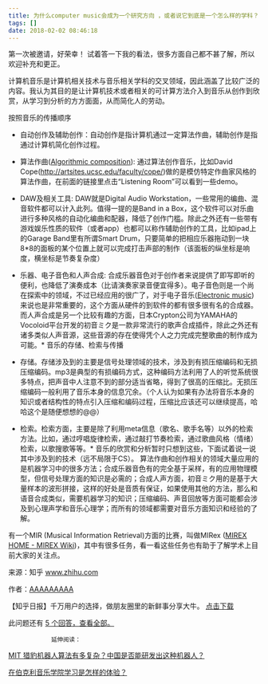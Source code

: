 ```yaml
---
title: 为什么computer music会成为一个研究方向 ，或者说它到底是一个怎么样的学科？
tags: []
date: 2018-02-02 08:46:18
---
```


第一次被邀请，好荣幸！
试着答一下我的看法，很多方面自己都不甚了解，所以欢迎补充和更正。

计算机音乐是计算机相关技术与音乐相关学科的交叉领域，因此涵盖了比较广泛的内容。我认为其目的是让计算机技术或者相关的可计算方法介入到音乐从创作到欣赏，从学习到分析的方方面面，从而简化人的劳动。

按照音乐的传播顺序

*   自动创作及辅助创作：自动创作是指计算机通过一定算法作曲，辅助创作是指通过计算机简化创作过程。

*   算法作曲([Algorithmic composition](//link.zhihu.com/?target=http%3A//en.wikipedia.org/wiki/Algorithmic_composition)): 通过算法创作音乐，比如David Cope([<span class="invisible">http://</span><span class="visible">artsites.ucsc.edu/facul</span><span class="invisible">ty/cope/</span><span class="ellipsis"></span>](//link.zhihu.com/?target=http%3A//artsites.ucsc.edu/faculty/cope/))做的是模仿特定作曲家风格的算法作曲，在前面的链接里点击“Listening Room”可以看到一些demo。
*   DAW及相关工具: DAW就是Digital Audio Workstation，一些常用的编曲、混音软件都可以计入此列。值得一提的是Band in a Box，这个软件可以对乐曲进行多种风格的自动化编曲和配器，降低了创作门槛。除此之外还有一些带有游戏娱乐性质的软件（或者app）也都可以称作辅助创作的工具，比如ipad上的Garage Band里有所谓Smart Drum，只要简单的把相应乐器拖动到一块8*8的面板的某个位置上就可以完成打击声部的制作（该面板的纵坐标是响度，横坐标是节奏复杂度）
*   乐器、电子音色和人声合成: 合成乐器音色对于创作者来说提供了即写即听的便利，也降低了演奏成本（比请演奏家录音便宜得多）。电子音色则是一个尚在探索中的领域，不过已经应用的很广了，对于电子音乐([Electronic music](//link.zhihu.com/?target=http%3A//en.wikipedia.org/wiki/Electronic_music))来说也是非常重要的，这个方面从硬件的到软件的都有很多很有名的合成器。而人声合成是另一个比较有趣的方面，日本Crypton公司为YAMAHA的Vocoloid平台开发的初音ミク是一款非常流行的歌声合成插件，除此之外还有诸多类似人声音源，这些音源的存在使得凭个人之力完成完整歌曲的制作成为可能。*   音乐的存储、检索与传播

*   存储。存储涉及到的主要是信号处理领域的技术，涉及到有损压缩编码和无损压缩编码。mp3是典型的有损编码方式，这种编码方法利用了人的听觉系统很多特点，把声音中人注意不到的部分适当省略，得到了很高的压缩比。无损压缩编码一般利用了音乐本身的信息冗余。（个人认为如果有办法将音乐本身的知识或者结构性的特点引入压缩和编码过程，压缩比应该还可以继续提高，哈哈这个是随便想想的@@）
*   检索。检索方面，主要是除了利用meta信息（歌名、歌手名等）以外的检索方法。比如，通过哼唱旋律检索，通过敲打节奏检索，通过歌曲风格（情绪）检索，以歌搜歌等等。*   音乐的欣赏和分析暂时只想到这些，下面试着说一说其中涉及到的技术（远不局限于CS）。
算法作曲和创作相关的领域大量应用的是机器学习中的很多方法；合成乐器音色有的完全基于采样，有的应用物理模型，但信号处理方面的知识是必需的；合成人声方面，初音ミク用的是基于大量样本的波形拼接，这样的好处是音质有保证，如果使用其他的方法，那么和语音合成类似，需要机器学习的知识；压缩编码、声音回放等方面可能都会涉及到心理声学和音乐心理学；而所有的领域都需要对音乐方面知识和经验的了解。

有一个MIR (Musical Information Retrieval)方面的比赛，叫做MIRex ([MIREX HOME - MIREX Wiki](//link.zhihu.com/?target=http%3A//www.music-ir.org/mirex/wiki/MIREX_HOME))，其中有很多任务，看一看这些任务也有助于了解学术上目前大家的关注点。

来源：知乎 www.zhihu.com

作者：[AAAAAAAAA](http://www.zhihu.com/people/jaufiwur8398jdsf?utm_campaign=rss&utm_medium=rss&utm_source=rss&utm_content=author)

【知乎日报】千万用户的选择，做朋友圈里的新鲜事分享大牛。
        [点击下载](http://daily.zhihu.com?utm_source=rssyanwenzi&utm_campaign=tuijian&utm_medium=rssnormal)

此问题还有 [5 个回答，查看全部。](http://www.zhihu.com/question/20514195/answer/16436499?utm_campaign=rss&utm_medium=rss&utm_source=rss&utm_content=title)

                延伸阅读：

[MIT 猎豹机器人算法有多复杂？中国是否能研发出这种机器人？](http://www.zhihu.com/question/30878782?utm_campaign=rss&utm_medium=rss&utm_source=rss&utm_content=title)

[在伯克利音乐学院学习是怎样的体验？](http://www.zhihu.com/question/24430075?utm_campaign=rss&utm_medium=rss&utm_source=rss&utm_content=title)